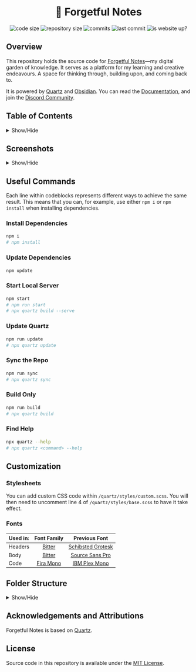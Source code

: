 <h1 align=center>🌱 Forgetful Notes</h1>

<p align="center">
  <img alt="code size" src="https://img.shields.io/github/languages/code-size/semanticdata/forgetful-notes" />
  <img alt="repository size" src="https://img.shields.io/github/repo-size/semanticdata/forgetful-notes" />
  <img alt="commits" src="https://img.shields.io/github/commit-activity/t/semanticdata/forgetful-notes" />
  <img alt="last commit" src="https://img.shields.io/github/last-commit/semanticdata/forgetful-notes" />
  <img alt="is website up?" src="https://img.shields.io/website/https/forgetfulnotes.com.svg" />
</p>

## Overview

This repository holds the source code for [Forgetful Notes](https://forgetfulnotes.com)—my digital garden of knowledge. It serves as a platform for my learning and creative endeavours. A space for thinking through, building upon, and coming back to.

It is powered by [Quartz](https://github.com/jackyzha0/quartz/) and [Obsidian](https://obsidian.md). You can read the [Documentation](https://quartz.jzhao.xyz/), and join the [Discord Community](https://discord.gg/cRFFHYye7t).

## Table of Contents

<details>
<summary>Show/Hide</summary>

- [Overview](#overview)
- [Table of Contents](#table-of-contents)
- [Screenshots](#screenshots)
  - [Full Width](#full-width)
  - [Slim (light)](#slim-light)
  - [Slim (dark)](#slim-dark)
- [Useful Commands](#useful-commands)
  - [Install Dependencies](#install-dependencies)
  - [Update Dependencies](#update-dependencies)
  - [Start Local Server](#start-local-server)
  - [Update Quartz](#update-quartz)
  - [Sync the Repo](#sync-the-repo)
  - [Build Only](#build-only)
  - [Find Help](#find-help)
- [Customization](#customization)
  - [Stylesheets](#stylesheets)
  - [Fonts](#fonts)
- [Folder Structure](#folder-structure)
- [Acknowledgements and Attributions](#acknowledgements-and-attributions)
- [License](#license)

</details>

## Screenshots

<details>
<summary>Show/Hide</summary>

### Full Width

<img alt="Website Screenshot" src="screenshot-full.png" width="720px" />

### Slim (light)

<img alt="Website Screenshot" src="screenshot-light.png" width="360px" />

### Slim (dark)

<img alt="Website Screenshot" src="screenshot-dark.png" width="360px" />

</details>

## Useful Commands

Each line within codeblocks represents different ways to achieve the same result. This means that you can, for example, use either `npm i` or `npm install` when installing dependencies.

### Install Dependencies

```bash
npm i
# npm install
```

### Update Dependencies

```bash
npm update
```

### Start Local Server

```bash
npm start
# npm run start
# npx quartz build --serve
```

### Update Quartz

```bash
npm run update
# npx quartz update
```

### Sync the Repo

```bash
npm run sync
# npx quartz sync
```

### Build Only

```bash
npm run build
# npx quartz build
```

### Find Help

```bash
npx quartz --help
# npx quartz <command> --help
```

## Customization

### Stylesheets

You can add custom CSS code within `/quartz/styles/custom.scss`. You will then need to uncomment line 4 of `/quartz/styles/base.scss` to have it take effect.

### Fonts

| Used in: |                       Font Family                        |                              Previous Font                               |
| -------- | :------------------------------------------------------: | :----------------------------------------------------------------------: |
| Headers  |    [Bitter](https://fonts.google.com/specimen/Bitter)    | [Schibsted Grotesk](https://fonts.google.com/specimen/Schibsted+Grotesk) |
| Body     |    [Bitter](https://fonts.google.com/specimen/Bitter)    |    [Source Sans Pro](https://fonts.google.com/specimen/Source+Sans+3)    |
| Code     | [Fira Mono](https://fonts.google.com/specimen/Fira+Mono) |     [IBM Plex Mono](https://fonts.google.com/specimen/IBM+Plex+Mono)     |

## Folder Structure

<details>
<summary>Show/Hide</summary>

```plaintext
.
├── .github/
│   └── workflows/
│       ├── build.yml
│       └── deploy.yml
├── content/
│   ├── notes.md
│   ├── pages.md
│   └── ...
├── docs/
│   ├── documentation.md
│   └── ...
├── quartz/
│   ├── cli/
│   │   ├── args.js
│   │   ├── constants.js
│   │   ├── handlers.js
│   │   └── helpers.js
│   ├── components/
│   │   ├── pages/
│   │   ├── scripts/
│   │   ├── styles/
│   │   ├── Backlinks.tsx
│   │   ├── Explorer.tsx
│   │   └── ...
│   ├── plugins/
│   │   ├── emitters/
│   │   ├── filters/
│   │   ├── transformers/
│   │   ├── index.ts
│   │   ├── types.ts
│   │   └── vfile.ts
│   ├── processors/
│   │   ├── emit.ts
│   │   ├── filter.ts
│   │   └── parse.ts
│   ├── static/
│   │   ├── favicon.ico
│   │   ├── site.manifest
│   │   └── ...
│   ├── styles/
│   │   ├── base.scss
│   │   ├── callouts.scss
│   │   ├── custom.scss
│   │   ├── syntax.scss
│   │   └── variables.scss
│   ├── util/
│   │   ├── theme.ts
│   │   ├── jsx.tsx
│   │   └── ...
│   ├── bootstrp.cli.mjs
│   ├── bootstrap-worker.njs
│   ├── build.ts
│   ├── cfg.ts
│   └── worker.ts
├── .gitattributes
├── .gitignore
├── .npmrc
├── .prettierignore
├── .prettierrc
├── Dockerfile
├── LICENSE
├── README.md
├── globals.d.ts
├── index.d.ts
├── package-lock.json
├── package.json
├── quartz.config.ts
├── quartz.layout.ts
├── screenshot.png
└── tsconfig.json
```

</details>

## Acknowledgements and Attributions

Forgetful Notes is based on [Quartz](https://github.com/jackyzha0/quartz).

## License

Source code in this repository is available under the [MIT License](LICENSE).

